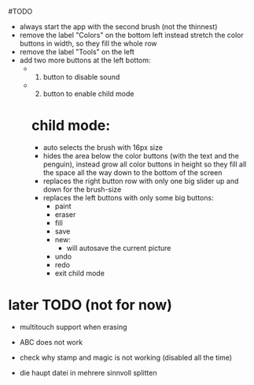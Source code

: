 #TODO

- always start the app with the second brush (not the thinnest)
- remove the label "Colors" on the bottom left instead stretch the color buttons in width, so they fill the whole row
- remove the label "Tools" on the left
- add two more buttons at the left bottom:
    - 1. button to disable sound
    - 2. button to enable child mode
      # child mode:
        - auto selects the brush with 16px size
        - hides the area below the color buttons (with the text and the penguin), instead grow all color buttons in height so they fill all the space all the way down to the bottom of the screen
        - replaces the right button row with only one big slider up and down for the brush-size
        - replaces the left buttons with only some big buttons:
            - paint
            - eraser
            - fill
            - save
            - new:
                - will autosave the current picture
            - undo
            - redo
            - exit child mode

# later TODO (not for now)
- multitouch support when erasing
- ABC does not work
- check why stamp and magic is not working (disabled all the time)

- die haupt datei in mehrere sinnvoll splitten